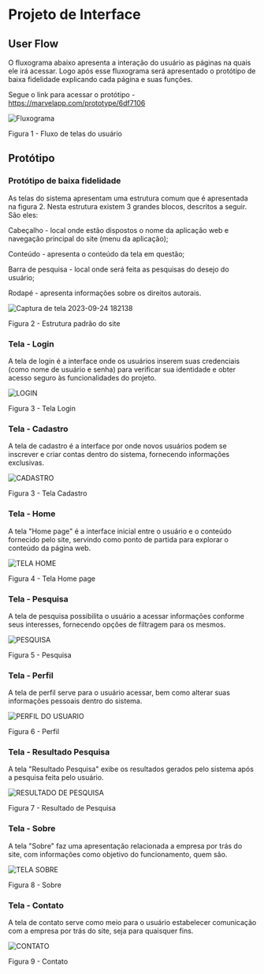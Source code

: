 
# Projeto de Interface

## User Flow

O fluxograma abaixo apresenta a interação do usuário as páginas na quais ele irá acessar. Logo após esse fluxograma será apresentado o protótipo de baixa fidelidade explicando cada página e suas funções. 

Segue o link para acessar o protótipo - https://marvelapp.com/prototype/6df7106 

![Fluxograma](https://github.com/ICEI-PUC-Minas-PMV-ADS/pmv-ads-2023-2-e1-proj-web-t13-pmv-ads-2023-2-e1-proj-acessoativo/assets/145014567/3f649270-8e85-4b2c-a2b2-d2eb621cf304)


Figura 1 - Fluxo de telas do usuário


## Protótipo

### Protótipo de baixa fidelidade

As telas do sistema apresentam uma estrutura comum que é apresentada na figura 2. Nesta estrutura existem 3 grandes blocos, descritos a seguir. São eles:

Cabeçalho - local onde estão dispostos o nome da aplicação web e navegação principal do site (menu da aplicação);

Conteúdo - apresenta o conteúdo da tela em questão;

Barra de pesquisa - local onde será feita as pesquisas do desejo do usuário;

Rodapé - apresenta informações sobre os direitos autorais.

![Captura de tela 2023-09-24 182138](https://github.com/ICEI-PUC-Minas-PMV-ADS/pmv-ads-2023-2-e1-proj-web-t13-pmv-ads-2023-2-e1-proj-acessoativo/assets/117231834/347dbb8c-8987-452d-b8fa-2cf22e055d01)

Figura 2 - Estrutura padrão do site

### Tela - Login

A tela de login é a interface onde os usuários inserem suas credenciais (como nome de usuário e senha) para verificar sua identidade e obter acesso seguro às funcionalidades do projeto.

![LOGIN](https://github.com/ICEI-PUC-Minas-PMV-ADS/pmv-ads-2023-2-e1-proj-web-t13-pmv-ads-2023-2-e1-proj-acessoativo/assets/117231834/1daf7664-cab2-4e94-a79f-366eab8c2ff3)


Figura 3 - Tela Login

### Tela - Cadastro

A tela de cadastro é a interface por onde novos usuários podem se inscrever e criar contas dentro do sistema, fornecendo informações exclusivas.

![CADASTRO](https://github.com/ICEI-PUC-Minas-PMV-ADS/pmv-ads-2023-2-e1-proj-web-t13-pmv-ads-2023-2-e1-proj-acessoativo/assets/117231834/0fe3f4e8-5632-486c-9d5a-d4d9afa282a8)


Figura 3 - Tela Cadastro

### Tela - Home 

A tela "Home page" é a interface inicial entre o usuário e o conteúdo fornecido pelo site, servindo como ponto de partida para explorar o conteúdo da página web.

![TELA HOME](https://github.com/ICEI-PUC-Minas-PMV-ADS/pmv-ads-2023-2-e1-proj-web-t13-pmv-ads-2023-2-e1-proj-acessoativo/assets/117231834/3c7f403b-2bbb-43be-b510-3569593f1db9)


Figura 4 - Tela Home page

### Tela - Pesquisa

A tela de pesquisa possibilita o usuário a acessar informações conforme seus interesses, fornecendo opções de filtragem para os mesmos.

![PESQUISA](https://github.com/ICEI-PUC-Minas-PMV-ADS/pmv-ads-2023-2-e1-proj-web-t13-pmv-ads-2023-2-e1-proj-acessoativo/assets/117231834/61438ba1-bb26-47a2-9157-b58224e5220c)


Figura 5 - Pesquisa

### Tela - Perfil

A tela de perfil serve para o usuário acessar, bem como alterar suas informações pessoais dentro do sistema.

![PERFIL DO USUARIO](https://github.com/ICEI-PUC-Minas-PMV-ADS/pmv-ads-2023-2-e1-proj-web-t13-pmv-ads-2023-2-e1-proj-acessoativo/assets/117231834/c6e976ec-778b-4a94-879f-4bede7ee3870)


Figura 6 - Perfil

### Tela - Resultado Pesquisa

A tela "Resultado Pesquisa" exibe os resultados gerados pelo sistema após a pesquisa feita pelo usuário.

![RESULTADO DE PESQUISA](https://github.com/ICEI-PUC-Minas-PMV-ADS/pmv-ads-2023-2-e1-proj-web-t13-pmv-ads-2023-2-e1-proj-acessoativo/assets/117231834/403a777b-cbf5-4f44-8945-f1f51cd40f1e)


Figura 7 - Resultado de Pesquisa

### Tela - Sobre

A tela "Sobre" faz uma apresentação relacionada a empresa por trás do site, com informações como objetivo do funcionamento, quem são.

![TELA SOBRE](https://github.com/ICEI-PUC-Minas-PMV-ADS/pmv-ads-2023-2-e1-proj-web-t13-pmv-ads-2023-2-e1-proj-acessoativo/assets/117231834/0879e329-2d8e-4164-9cb5-75d01eb71399)


Figura 8 - Sobre

### Tela - Contato

A tela de contato serve como meio para o usuário estabelecer comunicação com a empresa por trás do site, seja para quaisquer fins.

![CONTATO](https://github.com/ICEI-PUC-Minas-PMV-ADS/pmv-ads-2023-2-e1-proj-web-t13-pmv-ads-2023-2-e1-proj-acessoativo/assets/117231834/89679a3b-0a42-429c-8cbb-f60a928ba60b)

Figura 9 - Contato






